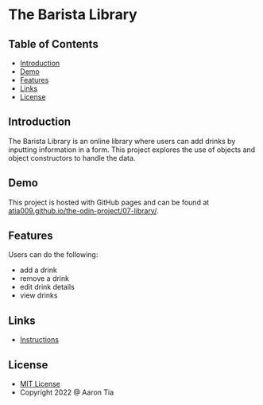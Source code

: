 # The Barista Library

## Table of Contents

- [Introduction](#introduction)
- [Demo](#demo)
- [Features](#features)
- [Links](#links)
- [License](#license)

<a name="introduction"></a>

## Introduction

The Barista Library is an online library where users can add drinks by inputting information in a form. This project explores the use of objects and object constructors to handle the data.
<a name="demo"></a>

## Demo

This project is hosted with GitHub pages and can be found at
[atia009.github.io/the-odin-project/07-library/](https://atia009.github.io/the-odin-project/07-library/).

<a name="features"></a>

## Features

Users can do the following:

- add a drink
- remove a drink
- edit drink details
- view drinks

<a name="links"></a>

## Links

- [Instructions](https://www.theodinproject.com/lessons/node-path-javascript-library)

<a name="license"></a>

## License

- [MIT License](https://badges.mit-license.org)
- Copyright 2022 @ Aaron Tia
